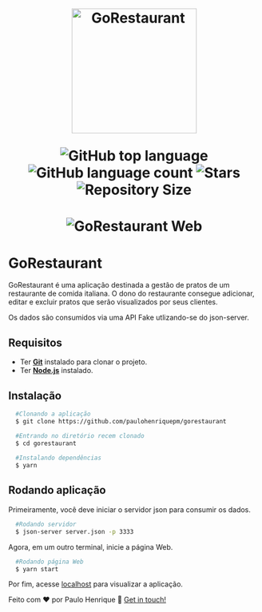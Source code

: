 <h1 align="center">
    <img alt="GoRestaurant" src="https://ik.imagekit.io/hwyksvj4iv/gorestaurant_soSmYKHra.svg" width="250px" />
    <p align="center">
      <img alt="GitHub top language" src="https://img.shields.io/github/languages/top/paulohenriquepm/gorestaurant">
      <img alt="GitHub language count" src="https://img.shields.io/github/languages/count/paulohenriquepm/gorestaurant">
      <img alt="Stars" src="https://img.shields.io/github/stars/paulohenriquepm/gorestaurant">
      <img alt="Repository Size" src="https://img.shields.io/github/repo-size/paulohenriquepm/gorestaurant">
    </p>
</h1>

<h1 align="center">
   <img alt="GoRestaurant Web" src="https://res.cloudinary.com/paulohenriquepm/image/upload/v1593090962/gorestaurant-web_s8zlip.gif" />
</h1>

# GoRestaurant
  GoRestaurant é uma aplicação destinada a gestão de pratos de um restaurante de comida italiana. O dono do restaurante consegue adicionar, editar e excluir pratos que serão
visualizados por seus clientes.

  Os dados são consumidos via uma API Fake utlizando-se do json-server.

## Requisitos
- Ter [**Git**](https://git-scm.com/) instalado para clonar o projeto.
- Ter [**Node.js**](https://nodejs.org/en/) instalado.

## Instalação

```bash
  #Clonando a aplicação
  $ git clone https://github.com/paulohenriquepm/gorestaurant

  #Entrando no diretório recem clonado
  $ cd gorestaurant
  
  #Instalando dependências
  $ yarn
```

## Rodando aplicação

Primeiramente, você deve iniciar o servidor json para consumir os dados.

```bash
  #Rodando servidor
  $ json-server server.json -p 3333
```

Agora, em um outro terminal, inicie a página Web.

```bash
  #Rodando página Web
  $ yarn start
```

Por fim, acesse [localhost](http://localhost:3000) para visualizar a aplicação.


Feito com ❤ por Paulo Henrique 👋 [Get in touch!](https://github.com/paulohenriquepm)
